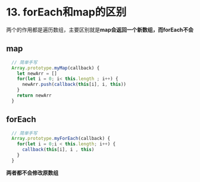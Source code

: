 # 13. forEach和map的区别

两个的作用都是遍历数组，主要区别就是**map会返回一个新数组，而forEach不会**

## map

```js
  // 简单手写
  Array.prototype.myMap(callback) {
    let newArr = []
    for(let i = 0; i< this.length ; i++) {
      newArr.push(callback(this[i], i, this))
    }
    return newArr
  }

```

## forEach

```js
  // 简单手写
  Array.prototype.myForEach(callback) {
    for(let i = 0;i < this.length; i++) {
      callback(this[i], i , this)
    }
  }
```

**两者都不会修改原数组**